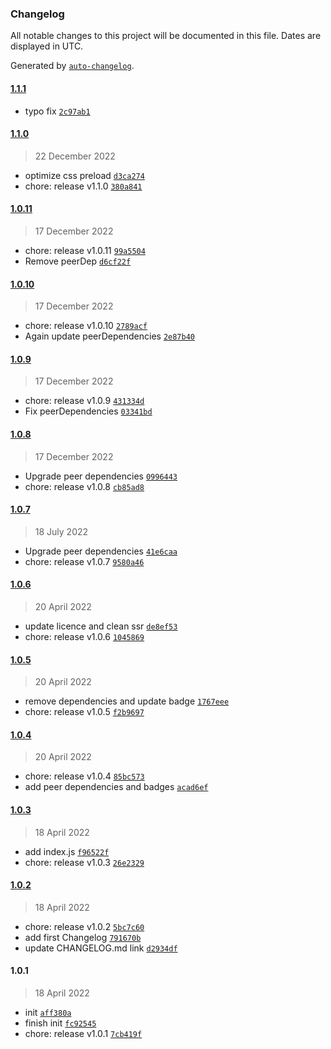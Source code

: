 ### Changelog

All notable changes to this project will be documented in this file. Dates are displayed in UTC.

Generated by [`auto-changelog`](https://github.com/CookPete/auto-changelog).

#### [1.1.1](https://github.com/NovaGaia/gatsby-plugin-appointlet/compare/1.1.0...1.1.1)

- typo fix [`2c97ab1`](https://github.com/NovaGaia/gatsby-plugin-appointlet/commit/2c97ab118bfcc586597cb389f3deda1ea08d588e)

#### [1.1.0](https://github.com/NovaGaia/gatsby-plugin-appointlet/compare/1.0.11...1.1.0)

> 22 December 2022

- optimize css preload [`d3ca274`](https://github.com/NovaGaia/gatsby-plugin-appointlet/commit/d3ca2746f3e4200eba2e67a446bef97c6b54cb8d)
- chore: release v1.1.0 [`380a841`](https://github.com/NovaGaia/gatsby-plugin-appointlet/commit/380a841d8ebf5ac0ffd222125d438b8d89c02ab7)

#### [1.0.11](https://github.com/NovaGaia/gatsby-plugin-appointlet/compare/1.0.10...1.0.11)

> 17 December 2022

- chore: release v1.0.11 [`99a5504`](https://github.com/NovaGaia/gatsby-plugin-appointlet/commit/99a55049bfb0e41d1520fd0e7365796c8f127559)
- Remove peerDep [`d6cf22f`](https://github.com/NovaGaia/gatsby-plugin-appointlet/commit/d6cf22faeb4519484bb25a60ce538cf42f8d2ee4)

#### [1.0.10](https://github.com/NovaGaia/gatsby-plugin-appointlet/compare/1.0.9...1.0.10)

> 17 December 2022

- chore: release v1.0.10 [`2789acf`](https://github.com/NovaGaia/gatsby-plugin-appointlet/commit/2789acf93d5e639f04a94e8828fec55115e75545)
- Again update peerDependencies [`2e87b40`](https://github.com/NovaGaia/gatsby-plugin-appointlet/commit/2e87b4080287269cc688221988882eeb8810bf04)

#### [1.0.9](https://github.com/NovaGaia/gatsby-plugin-appointlet/compare/1.0.8...1.0.9)

> 17 December 2022

- chore: release v1.0.9 [`431334d`](https://github.com/NovaGaia/gatsby-plugin-appointlet/commit/431334d5291d73edcd8142f4f400df9a7cd3b6e6)
- Fix peerDependencies [`03341bd`](https://github.com/NovaGaia/gatsby-plugin-appointlet/commit/03341bd27fe3d112a4a75328aace3cc6183b0f4a)

#### [1.0.8](https://github.com/NovaGaia/gatsby-plugin-appointlet/compare/1.0.7...1.0.8)

> 17 December 2022

- Upgrade peer dependencies [`0996443`](https://github.com/NovaGaia/gatsby-plugin-appointlet/commit/0996443b163d927fd29a665efd7d84fdb9b7eb87)
- chore: release v1.0.8 [`cb85ad8`](https://github.com/NovaGaia/gatsby-plugin-appointlet/commit/cb85ad8e0b90820f7b2a4428ba9548cd77013193)

#### [1.0.7](https://github.com/NovaGaia/gatsby-plugin-appointlet/compare/1.0.6...1.0.7)

> 18 July 2022

- Upgrade peer dependencies [`41e6caa`](https://github.com/NovaGaia/gatsby-plugin-appointlet/commit/41e6caae029ef4550f69c76e3fbebfdf8d21997d)
- chore: release v1.0.7 [`9580a46`](https://github.com/NovaGaia/gatsby-plugin-appointlet/commit/9580a464953b2572d03ab91a1ed16d1f875875b2)

#### [1.0.6](https://github.com/NovaGaia/gatsby-plugin-appointlet/compare/1.0.5...1.0.6)

> 20 April 2022

- update licence and clean ssr [`de8ef53`](https://github.com/NovaGaia/gatsby-plugin-appointlet/commit/de8ef530e08c3685e730041825e62fa1468b7515)
- chore: release v1.0.6 [`1045869`](https://github.com/NovaGaia/gatsby-plugin-appointlet/commit/1045869318ce3cb9031489f8283cf463845bf7bc)

#### [1.0.5](https://github.com/NovaGaia/gatsby-plugin-appointlet/compare/1.0.4...1.0.5)

> 20 April 2022

- remove dependencies and update badge [`1767eee`](https://github.com/NovaGaia/gatsby-plugin-appointlet/commit/1767eee9dafe2084e0edc8a961d3801e59acad5e)
- chore: release v1.0.5 [`f2b9697`](https://github.com/NovaGaia/gatsby-plugin-appointlet/commit/f2b9697d013262cae14f9673ebed38b517ab3800)

#### [1.0.4](https://github.com/NovaGaia/gatsby-plugin-appointlet/compare/1.0.3...1.0.4)

> 20 April 2022

- chore: release v1.0.4 [`85bc573`](https://github.com/NovaGaia/gatsby-plugin-appointlet/commit/85bc573dfd78ca4d0729c0d7568656523aae9613)
- add peer dependencies and badges [`acad6ef`](https://github.com/NovaGaia/gatsby-plugin-appointlet/commit/acad6ef11e7da8c632d35f56a37a941a9ccbba9e)

#### [1.0.3](https://github.com/NovaGaia/gatsby-plugin-appointlet/compare/1.0.2...1.0.3)

> 18 April 2022

- add index.js [`f96522f`](https://github.com/NovaGaia/gatsby-plugin-appointlet/commit/f96522f56d80fca234607dfde000c806323d0661)
- chore: release v1.0.3 [`26e2329`](https://github.com/NovaGaia/gatsby-plugin-appointlet/commit/26e2329c1dc7ed1a611f4373f93841ee59710311)

#### [1.0.2](https://github.com/NovaGaia/gatsby-plugin-appointlet/compare/1.0.1...1.0.2)

> 18 April 2022

- chore: release v1.0.2 [`5bc7c60`](https://github.com/NovaGaia/gatsby-plugin-appointlet/commit/5bc7c602ef0beac6129846b44857f0a5847e1455)
- add first Changelog [`791670b`](https://github.com/NovaGaia/gatsby-plugin-appointlet/commit/791670b75cf53bc1a5696e5c1fc994ab3910155e)
- update CHANGELOG.md link [`d2934df`](https://github.com/NovaGaia/gatsby-plugin-appointlet/commit/d2934df219c41d383a3f15d327097a6b9535fba5)

#### 1.0.1

> 18 April 2022

- init [`aff380a`](https://github.com/NovaGaia/gatsby-plugin-appointlet/commit/aff380a2eaee33ef3ef283c8657081f36e2f2633)
- finish init [`fc92545`](https://github.com/NovaGaia/gatsby-plugin-appointlet/commit/fc92545e2f4a78e934e96a28810a286707969334)
- chore: release v1.0.1 [`7cb419f`](https://github.com/NovaGaia/gatsby-plugin-appointlet/commit/7cb419fa4d4e09c1b8ee994f7efc67c98b6f4ddf)
